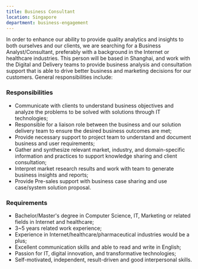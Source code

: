 ```yaml
---
title: Business Consultant
location: Singapore
department: business-engagement
---
```


In order to enhance our ability to provide quality analytics and insights to both ourselves and our clients, we are searching for a Business Analyst/Consultant, preferably with a background in the Internet or healthcare industries. This person will be based in Shanghai, and work with the Digital and Delivery teams to provide business analysis and consultation support that is able to drive better business and marketing decisions for our customers. General responsibilities include:

### Responsibilities

- Communicate with clients to understand business objectives and analyze the problems to be solved with solutions through IT technologies;
- Responsible for a liaison role between the business and our solution delivery team to ensure the desired business outcomes are met;
- Provide necessary support to project team to understand and document business and user requirements;
- Gather and synthesize relevant market, industry, and domain-specific information and practices to support knowledge sharing and client consultation;
- Interpret market research results and work with team to generate business insights and reports;
- Provide Pre-sales support with business case sharing and use case/system solution proposal.


### Requirements

- Bachelor/Master's degree in Computer Science, IT, Marketing or related fields in Internet and healthcare;
- 3~5 years related work experience;
- Experience in Internet/healthcare/pharmaceutical industries would be a plus;
- Excellent communication skills and able to read and write in English;
- Passion for IT, digital innovation, and transformative technologies;
- Self-motivated, independent, result-driven and good interpersonal skills.